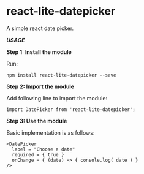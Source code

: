 # react-lite-datepicker
A simple react date picker.

***USAGE***

**Step 1: Install the module**

Run:

`npm install react-lite-datepicker --save`

**Step 2: Import the module**

Add following line to import the module:

`import DatePicker from 'react-lite-datepicker';`

**Step 3: Use the module**

Basic implementation is as follows:
```
<DatePicker
  label = "Choose a date"
  required = { true }
  onChange = { (date) => { console.log( date ) }
/>
```
